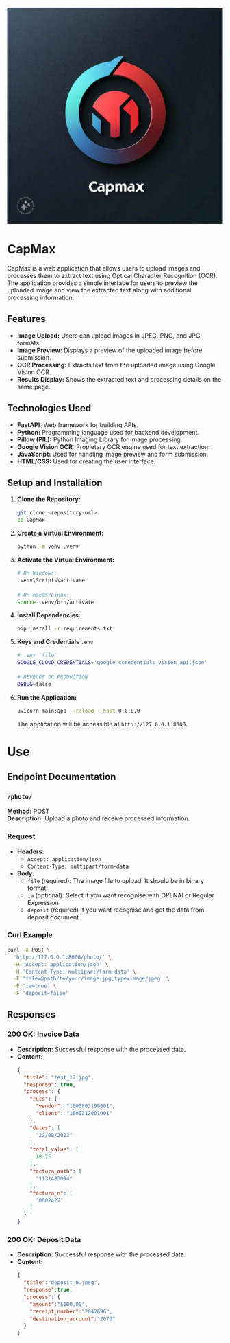 ![CapMax Icon](app/static/capmax_icon.png)

# CapMax

CapMax is a web application that allows users to upload images and processes them to extract text using Optical Character Recognition (OCR). The application provides a simple interface for users to preview the uploaded image and view the extracted text along with additional processing information.

## Features

- **Image Upload:** Users can upload images in JPEG, PNG, and JPG formats.
- **Image Preview:** Displays a preview of the uploaded image before submission.
- **OCR Processing:** Extracts text from the uploaded image using Google Vision OCR.
- **Results Display:** Shows the extracted text and processing details on the same page.

## Technologies Used

- **FastAPI:** Web framework for building APIs.
- **Python:** Programming language used for backend development.
- **Pillow (PIL):** Python Imaging Library for image processing.
- **Google Vision OCR:** Propietary OCR engine used for text extraction.
- **JavaScript:** Used for handling image preview and form submission.
- **HTML/CSS:** Used for creating the user interface.

## Setup and Installation

1. **Clone the Repository:**

   ```bash
   git clone <repository-url>
   cd CapMax
   ```

2. **Create a Virtual Environment:**

   ```bash
   python -m venv .venv
   ```

3. **Activate the Virtual Environment:**


   ```bash
   # On Windows:
   .venv\Scripts\activate

   # On macOS/Linux:
   source .venv/bin/activate
   ```

4. **Install Dependencies:**

   ```bash
   pip install -r requirements.txt
   ```

5. **Keys and Credentials** `.env`

   ```bash
   # .env 'file'
   GOOGLE_CLOUD_CREDENTIALS='google_ccredentials_vision_api.json'

   # DEVELOP OR PRODUCTION
   DEBUG=false
   ``` 

6. **Run the Application:**

   ```bash
   uvicorn main:app --reload --host 0.0.0.0
   ```

   The application will be accessible at `http://127.0.0.1:8000`.


#  Use

## Endpoint Documentation

### `/photo/`

**Method:** POST  
**Description:** Upload a photo and receive processed information.

### Request

- **Headers:**
  - `Accept: application/json`
  - `Content-Type: multipart/form-data`
- **Body:**
  - `file` (required): The image file to upload. It should be in binary format.
  - `ia` (optional): Select if you want recognise with OPENAI or Regular Expression
  - `deposit` (required) If you want recognise and get the data from deposit document

### Curl Example

```bash
curl -X POST \
  'http://127.0.0.1:8000/photo/' \
  -H 'Accept: application/json' \
  -H 'Content-Type: multipart/form-data' \
  -F 'file=@path/to/your/image.jpg;type=image/jpeg' \
  -F 'ia=true' \
  -F 'deposit=false'
```

## Responses

### **200 OK: Invoice Data**
  - **Description:** Successful response with the processed data.
  - **Content:**
    ```json
    {
      "title": "test_12.jpg",
      "response": true,
      "process": {
        "rucs": {
          "vendor": "1600803199001",
          "client": "1600312001001"
        },
        "dates": [
          "22/08/2023"
        ],
        "total_value": [
          18.75
        ],
        "factura_auth": [
          "1131483094"
        ],
        "factura_n": [
          "0002427"
        ]
      }
    }
    ```
### **200 OK: Deposit Data**
  - **Description:** Successful response with the processed data.
  - **Content:**
    ```json
    {
      "title":"deposit_0.jpeg",
      "response":true,
      "process": {
        "amount":"$100.00",
        "receipt_number":"2042696",
        "destination_account":"2670"
      }
    }                                                                  
    ```
